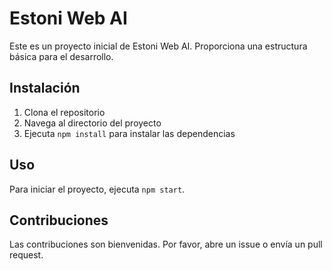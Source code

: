 # Estoni Web AI

Este es un proyecto inicial de Estoni Web AI. Proporciona una estructura básica para el desarrollo.

## Instalación

1. Clona el repositorio
2. Navega al directorio del proyecto
3. Ejecuta `npm install` para instalar las dependencias

## Uso

Para iniciar el proyecto, ejecuta `npm start`.

## Contribuciones

Las contribuciones son bienvenidas. Por favor, abre un issue o envía un pull request.

